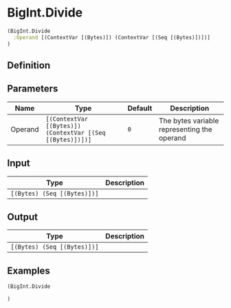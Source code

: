 # BigInt.Divide

```clojure
(BigInt.Divide
  :Operand [(ContextVar [(Bytes)]) (ContextVar [(Seq [(Bytes)])])]
)
```

## Definition


## Parameters
| Name | Type | Default | Description |
|------|------|---------|-------------|
| Operand | `[(ContextVar [(Bytes)]) (ContextVar [(Seq [(Bytes)])])]` | `0` | The bytes variable representing the operand |


## Input
| Type | Description |
|------|-------------|
| `[(Bytes) (Seq [(Bytes)])]` |  |


## Output
| Type | Description |
|------|-------------|
| `[(Bytes) (Seq [(Bytes)])]` |  |


## Examples

```clojure
(BigInt.Divide

)
```
